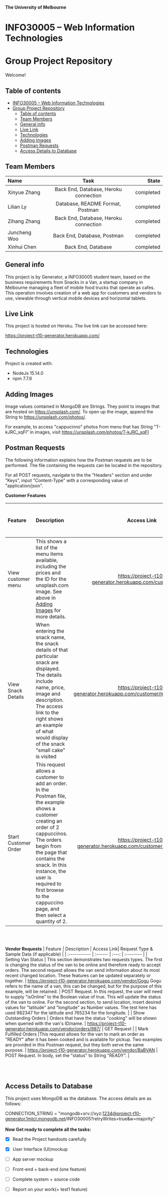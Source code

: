 **The University of Melbourne**
# INFO30005 – Web Information Technologies

# Group Project Repository

Welcome!

## Table of contents
- [INFO30005 – Web Information Technologies](#info30005--web-information-technologies)
- [Group Project Repository](#group-project-repository)
  - [Table of contents](#table-of-contents)
  - [Team Members](#team-members)
  - [General info](#general-info)
  - [Live Link](#live-link)
  - [Technologies](#technologies)
  - [Adding Images](#adding-images)
  - [Postman Requests](#postman-requests)
  - [Access Details to Database](#access-details-to-database)

## Team Members

| Name         |                 Task                  |     State |
| :----------- | :-----------------------------------: | --------: |
| Xinyue Zhang | Back End, Database, Heroku connection | completed |
| Lilian Ly    |   Database, README Format, Postman    | completed |
| Zihang Zhang | Back End, Database, Heroku connection | completed |
| Juncheng Woo |      Back End, Database, Postman      | completed |
| Xinhui Chen  |          Back End, Database           | completed |

## General info
This project is by Generator, a INFO30005 student team, based on the business requirements from Snacks in a Van, a startup company in Melbourne managing a fleet of mobile food trucks that operate as cafes. This operation involves creation of a web app for customers and vendors to use, viewable through vertical mobile devices and horizontal tablets. 

## Live Link

This project is hosted on Heroku. The live link can be accessed here:

https://project-t10-generator.herokuapp.com/
	
## Technologies
Project is created with:
* NodeJs 15.14.0
* npm 7.7.6

<!--
## Code Implementation

Include code connecting to database and the GET/POST request?



You can include a code snippet here.

```HTML
<!--
Example code from: https://www.w3schools.com/jsref/met_win_alert.asp
__>

<!DOCTYPE html>
<html>
<body>

<p>Click the button to display an alert box.</p>

<button onclick="myFunction()">Try it</button>

<script>
function myFunction() {
  alert("Hello! I am an alert box!");
}
</script>

</body>
</html>
```
-->

## Adding Images

Image values contained in MongoDB are Strings. They point to images that are hosted on https://unsplash.com/. To open up the image, append the String to https://unsplash.com/photos/.

For example, to access "cappucinno" photos from menu that has String "T-kJRC_xqFI" in images, visit https://unsplash.com/photos/T-kJRC_xqFI

<!--
Or you can add your own images from a folder in your repo with the following code. The example has a folder `Gifs` with an image file `Q1-1.gif`:
```HTML
<p align="center">
  <img src="Gifs/Q1-1.gif"  width="300" >
</p>
```

To create a gif from a video you can follow this [link](https://ezgif.com/video-to-gif/ezgif-6-55f4b3b086d4.mov).


-->

## Postman Requests

The following information explains how the Postman requests are to be performed. The file containing the requests can be located in the repository. 

For all POST requests, navigate to the the "Headers" section and under "Keys", input "Content-Type" with a corresponding value of "application/json".

**Customer Features**

| Feature | Description | Access Link|  Request Type & Sample Data (if applicable) |
| :----------- | :------ | :---: | :--------: |
| View customer menu | This shows a list of the menu items available, including the prices and the ID for the unsplash.com image. See above in [Adding Images](#adding-images) for more details. | https://project-t10-generator.herokuapp.com/customer/menu | GET Request  |
| View Snack Details | When entering the snack name, the snack details of that particular snack are displayed. The details include name, price, image and description. The access link to the right shows an example of what would display of the snack "small cake" is visited | https://project-t10-generator.herokuapp.com/customer/menu/small%20cake | GET Request |
| Start Customer Order | This request allows a customer to add an order. In the Postman file, the example shows a customer creating an order of 2 cappuccinos. The orders begin from the page that contains the snack. In this instance, the user is required to first browse to the cappuccino page, and then select a quantity of 2. | https://project-t10-generator.herokuapp.com/customer/menu/cappuccino | POST Request. Under body, input a "quantity" of 2. In the headers section, under key, input "customerID" with value of "123", "vendorID" with value "987". |

<br/><br/> 

**Vendor Requests**
| Feature | Description | Access Link|  Request Type & Sample Data (if applicable) |
| :----------- | :------ | :---: | :-------- |
| Setting Van Status | This section demonstrates two requests types. The first is changing the status of the van to be online and therefore ready to accept orders. The second request allows the van send information about its most recent changed location. These features can be updated separately or together. | https://project-t10-generator.herokuapp.com/vendor/Gogu Gogu refers to the name of a van, this can be changed, but for the purpose of this example, will be retained. | POST Request. In this request, the user will need to supply "isOnline" to the Boolean value of true. This will update the status of the van to online. For the second section, to send location, insert desired values for "latitude" and "longitude" as Number values. The test here has used 982347 for the latitude and 765234 for the longitude. |
| Show Outstanding Orders | Orders that have the status "cooking" will be shown when queried with the van's ID/name. | https://project-t10-generator.herokuapp.com/vendor/orders/987/ | GET Request |
| Mark Fulfilled Orders  |This request allows for the van to mark an order as "READY" after it has been cooked and is available for pickup. Two examples are provided in this Postman request, but they both serve the same purpose. | https://project-t10-generator.herokuapp.com/vendor/BaBVAN | POST Request. In body, set the "status" to String "READY". |

<br/><br/> 


## Access Details to Database

This project uses MongoDB as the database. The access details are as follows:

CONNECTION_STRING = "mongodb+srv://xyz:1234@project-t10-generator.1mtcl.mongodb.net/INFO30005?retryWrites=true&w=majority"
<br/><br/> 
**Now Get ready to complete all the tasks:**

- [x] Read the Project handouts carefully
- [x] User Interface (UI)mockup
- [ ] App server mockup
- [ ] Front-end + back-end (one feature)
- [ ] Complete system + source code
- [ ] Report on your work(+ test1 feature)

